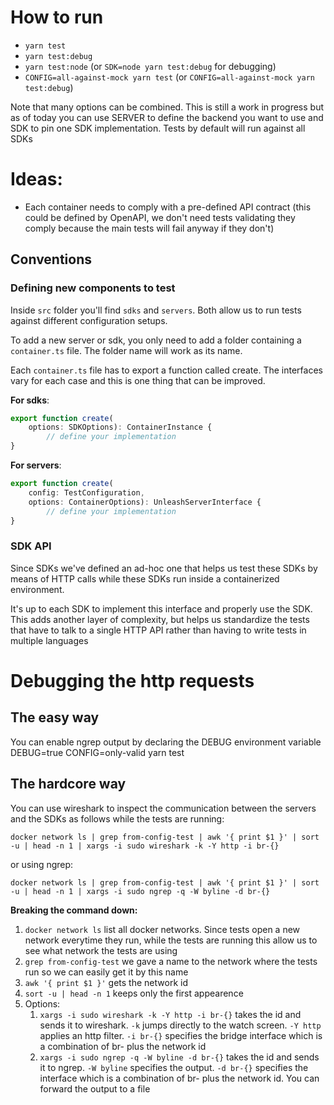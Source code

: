 # How to run
- `yarn test`
- `yarn test:debug`
- `yarn test:node` (or `SDK=node yarn test:debug` for debugging)
- `CONFIG=all-against-mock yarn test` (or `CONFIG=all-against-mock yarn test:debug`)

Note that many options can be combined. This is still a work in progress but as of today you can use SERVER to define the backend you want to use and SDK to pin one SDK implementation. Tests by default will run against all SDKs

# Ideas:
* Each container needs to comply with a pre-defined API contract (this could be defined by OpenAPI, we don't need tests validating they comply because the main tests will fail anyway if they don't)

## Conventions
### Defining new components to test
Inside `src` folder you'll find `sdks` and `servers`. Both allow us to run tests against different configuration setups. 

To add a new server or sdk, you only need to add a folder containing a `container.ts` file. The folder name will work as its name.

Each `container.ts` file has to export a function called create. The interfaces vary for each case and this is one thing that can be improved.

**For sdks**:
```Typescript
export function create(
    options: SDKOptions): ContainerInstance {
        // define your implementation
}
```

**For servers**:
```Typescript
export function create(
    config: TestConfiguration, 
    options: ContainerOptions): UnleashServerInterface {
        // define your implementation
}
```

### SDK API
Since SDKs we've defined an ad-hoc one that helps us test these SDKs by means of HTTP calls while these SDKs run inside a containerized environment.

It's up to each SDK to implement this interface and properly use the SDK. This adds another layer of complexity, but helps us standardize the tests that have to talk to a single HTTP API rather than having to write tests in multiple languages

# Debugging the http requests
## The easy way
You can enable ngrep output by declaring the DEBUG environment variable
DEBUG=true CONFIG=only-valid yarn test

## The hardcore way

You can use wireshark to inspect the communication between the servers and the SDKs as follows while the tests are running:

`docker network ls | grep from-config-test | awk '{ print $1 }' | sort -u | head -n 1 | xargs -i sudo wireshark -k -Y http -i br-{}`

or using ngrep:

`docker network ls | grep from-config-test | awk '{ print $1 }' | sort -u | head -n 1 | xargs -i sudo ngrep -q -W byline -d br-{}`


**Breaking the command down:**
1. `docker network ls` list all docker networks. Since tests open a new network everytime they run, while the tests are running this allow us to see what network the tests are using
2. `grep from-config-test` we gave a name to the network where the tests run so we can easily get it by this name
3. `awk '{ print $1 }'` gets the network id
4. `sort -u | head -n 1` keeps only the first appearence
5. Options:
    1. `xargs -i sudo wireshark -k -Y http -i br-{}` takes the id and sends it to wireshark. `-k` jumps directly to the watch screen. `-Y http` applies an http filter. `-i br-{}` specifies the bridge interface which is a combination of br- plus the network id
    1. `xargs -i sudo ngrep -q -W byline -d br-{}` takes the id and sends it to ngrep. `-W byline` specifies the output. `-d br-{}` specifies the interface which is a combination of br- plus the network id. You can forward the output to a file
